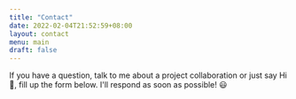 ```yaml
---
title: "Contact"
date: 2022-02-04T21:52:59+08:00
layout: contact
menu: main
draft: false
---
```


If you have a question, talk to me about a project collaboration or just say Hi 👋, fill up the form below. I'll respond as soon as possible! 😃